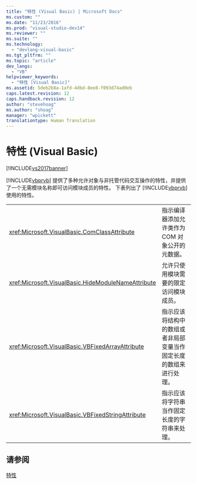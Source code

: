 ```yaml
---
title: "特性 (Visual Basic) | Microsoft Docs"
ms.custom: ""
ms.date: "11/23/2016"
ms.prod: "visual-studio-dev14"
ms.reviewer: ""
ms.suite: ""
ms.technology: 
  - "devlang-visual-basic"
ms.tgt_pltfrm: ""
ms.topic: "article"
dev_langs: 
  - "VB"
helpviewer_keywords: 
  - "特性 [Visual Basic]"
ms.assetid: 5deb2b8a-1afd-4dbd-8ee8-f093d74ad0eb
caps.latest.revision: 12
caps.handback.revision: 12
author: "stevehoag"
ms.author: "shoag"
manager: "wpickett"
translationtype: Human Translation
---
```

# 特性 (Visual Basic)
[!INCLUDE[vs2017banner](../../csharp/includes/vs2017banner.md)]

[!INCLUDE[vbprvb](../../csharp/programming-guide/concepts/linq/includes/vbprvb_md.md)] 提供了多种允许对象与非托管代码交互操作的特性，并提供了一个无需模块名称即可访问模块成员的特性。  下表列出了 [!INCLUDE[vbprvb](../../csharp/programming-guide/concepts/linq/includes/vbprvb_md.md)] 使用的特性。  
  
|||  
|-|-|  
|<xref:Microsoft.VisualBasic.ComClassAttribute>|指示编译器添加允许类作为 COM 对象公开的元数据。|  
|<xref:Microsoft.VisualBasic.HideModuleNameAttribute>|允许只使用模块需要的限定访问模块成员。|  
|<xref:Microsoft.VisualBasic.VBFixedArrayAttribute>|指示应该将结构中的数组或者非局部变量当作固定长度的数组来进行处理。|  
|<xref:Microsoft.VisualBasic.VBFixedStringAttribute>|指示应该将字符串当作固定长度的字符串来处理。|  
  
## 请参阅  
 [特性](../Topic/Attributes%20\(C%23%20and%20Visual%20Basic\).md)